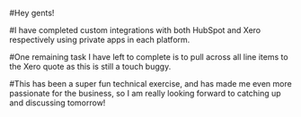 #Hey gents!

#I have completed custom integrations with both HubSpot and Xero respectively using private apps in each platform.

#One remaining task I have left to complete is to pull across all line items to the Xero quote as this is still a touch buggy.

#This has been a super fun technical exercise, and has made me even more passionate for the business, so I am really looking forward to catching up and discussing tomorrow!